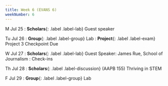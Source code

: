 ```yaml
---
title: Week 6 (EVANS 6)
weekNumber: 6
---
```


M Jul 25
: **Scholars**{: .label .label-lab} Guest speaker

Tu Jul 26
: **Group**{: .label .label-group} Lab
: **Project**{: .label .label-exam} Project 3 Checkpoint Due

W Jul 27
: **Scholars**{: .label .label-lab} Guest Speaker: James Rue, School of Journalism
: Check-ins

Th Jul 28
: **Scholars**{: .label .label-discussion} (AAPB 155) Thriving in STEM

F Jul 29
: **Group**{: .label .label-group} Lab
